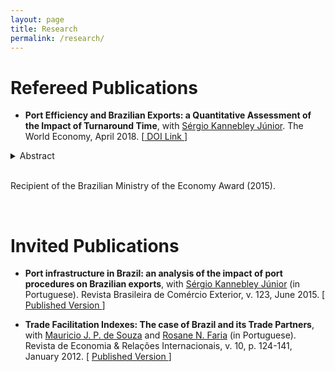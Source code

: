 ```yaml
---
layout: page
title: Research
permalink: /research/
---
```


# Refereed Publications

- <b>Port Efficiency and Brazilian Exports: a Quantitative Assessment of the Impact of Turnaround Time</b>, with <a href="https://scholar.google.com.br/citations?user=dqFJND9idb0C&hl=en" target="_blank"> Sérgio Kannebley Júnior</a>. The World Economy, April 2018. [<a href="https://doi.org/10.1111/twec.12654" target="_blank"> DOI Link </a>] 

<details>
<summary>Abstract</summary>
<p>
  
This paper estimates the impact of vessels turnaround time on Brazilian exports. To achieve this goal, we use a difference gravity equation in order to explore the time variation in port procedures for 16 Brazilian ports. This paper uses a unique database with local exports, taking into account the port used and products aggregated at the four‐digit Harmonized System (HS) level for the period between 2010 and 2012. The estimation results indicate that, in general, each additional hour of delay in port procedures represents costs to Brazilian exporters, which may lead to loss of competitiveness of domestic products abroad. According to the estimates, each additional relative hour of delay in the average port is equivalent to a reduction in relative local exports of ~2%. Moreover, a 10% relative reduction in vessel turnaround time can increase the proportional number of exported product categories by 1%. Therefore, our findings suggest that turnaround time has a statistically significant effect on the intensive and extensive margins of international trade.

</p>
</details>


<br> Recipient of the Brazilian Ministry of the Economy Award (2015).

<br>

# Invited Publications

- <b> Port infrastructure in Brazil: an analysis of the impact of port procedures on Brazilian exports</b>, with <a href="https://scholar.google.com.br/citations?user=dqFJND9idb0C&hl=en" target="_blank"> Sérgio Kannebley Júnior</a> (in Portuguese). Revista Brasileira de Comércio Exterior, v. 123, June 2015. [ <a href="/files/research/123_VSSKJ.pdf" target="_blank"><i class="fa fa-file-pdf-o"></i> Published Version </a>]

- <b>Trade Facilitation Indexes: The case of Brazil and its Trade Partners</b>, with <a href="https://scholar.google.com.br/citations?user=ceqK-1QAAAAJ&hl=en" target="_blank">Mauricio J. P. de Souza</a> and <a href="https://scholar.google.com.br/citations?user=bnfF3IEAAAAJ&hl=en" target="_blank">Rosane N. Faria</a> (in Portuguese). Revista de Economia & Relações Internacionais, v. 10, p. 124-141, January 2012. [ <a href="/files/research/indicadores_facilitacao.pdf" target="_blank"><i class="fa fa-file-pdf-o"></i> Published Version </a>]

